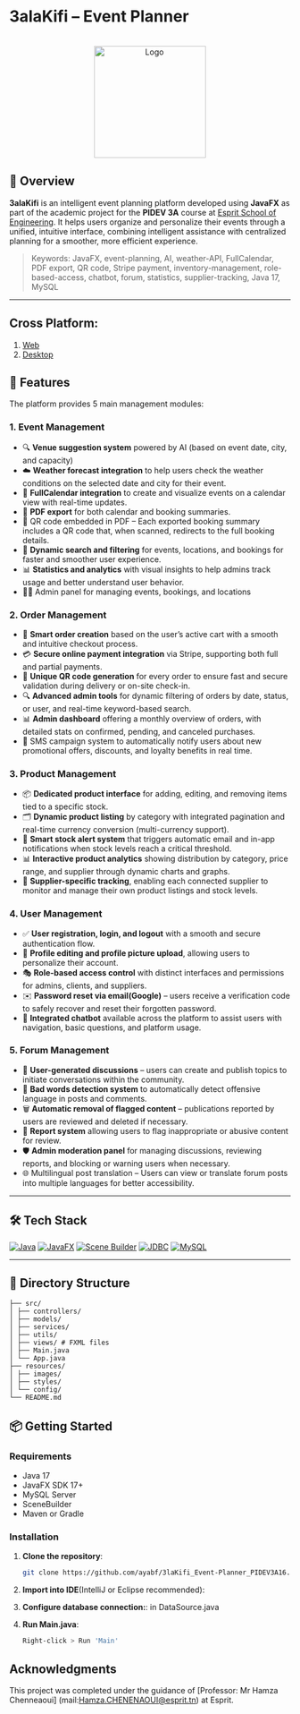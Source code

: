 # 3alaKifi – Event Planner
<!-- PROJECT LOGO -->
<br />
<div align="center">
  <a href="https://github.com/othneildrew/Best-README-Template">
    <img src="public/images/logo2.png" alt="Logo" width="200" height="200">
  </a>
</div>

## 🎯 Overview
**3alaKifi** is an intelligent event planning platform developed using **JavaFX** as part of the academic project for the **PIDEV 3A** course at [Esprit School of Engineering](https://esprit.tn). It helps users organize and personalize their events through a unified, intuitive interface, combining intelligent assistance with centralized planning for a smoother, more efficient experience.

> Keywords: JavaFX, event-planning, AI, weather-API, FullCalendar, PDF export, QR code, Stripe payment, inventory-management, role-based-access, chatbot, forum, statistics, supplier-tracking, Java 17, MySQL


---
## Cross Platform:
1) [Web](https://github.com/Mira197/PIDEV-Symfony-3A16-Event-Planner-Hack-Pack)
2) [Desktop](https://github.com/ayabf/3laKifi_Event-Planner_PIDEV3A16)
   
## 🚀 Features
The platform provides 5 main management modules:
### 1. Event Management 
- 🔍 **Venue suggestion system** powered by AI (based on event date, city, and capacity)
- ☁️ **Weather forecast integration** to help users check the weather conditions on the selected date and city for their event.
- 📅 **FullCalendar integration** to create and visualize events on a calendar view with real-time updates.
- 🧾 **PDF export** for both calendar and booking summaries.
- 🔗 QR code embedded in PDF – Each exported booking summary includes a QR code that, when scanned, redirects to the full booking details.
- 🔁 **Dynamic search and filtering**  for events, locations, and bookings for faster and smoother user experience.
- 📊 **Statistics and analytics** with visual insights to help admins track usage and better understand user behavior.
- 👨‍💼 Admin panel for managing events, bookings, and locations
### 2. Order Management

- 🛒 **Smart order creation** based on the user’s active cart with a smooth and intuitive checkout process.
- 💳 **Secure online payment integration** via Stripe, supporting both full and partial payments.
- 🔐 **Unique QR code generation** for every order to ensure fast and secure validation during delivery or on-site check-in.
- 🔍 **Advanced admin tools** for dynamic filtering of orders by date, status, or user, and real-time keyword-based search.
- 📊 **Admin dashboard** offering a monthly overview of orders, with detailed stats on confirmed, pending, and canceled purchases.
- 📲 SMS campaign system to automatically notify users about new promotional offers, discounts, and loyalty benefits in real time.
### 3. Product Management

- 📦 **Dedicated product interface** for adding, editing, and removing items tied to a specific stock.
- 🗂️ **Dynamic product listing** by category with integrated pagination and real-time currency conversion (multi-currency support).
- 🚨 **Smart stock alert system** that triggers automatic email and in-app notifications when stock levels reach a critical threshold.
- 📊 **Interactive product analytics** showing distribution by category, price range, and supplier through dynamic charts and graphs.
- 🤝 **Supplier-specific tracking**, enabling each connected supplier to monitor and manage their own product listings and stock levels.

### 4. User Management

- ✅ **User registration, login, and logout** with a smooth and secure authentication flow.
- 📝 **Profile editing and profile picture upload**, allowing users to personalize their account.
- 🎭 **Role-based access control** with distinct interfaces and permissions for admins, clients, and suppliers.
- ✉️ **Password reset via email(Google)** – users receive a verification code to safely recover and reset their forgotten password.
- 💬 **Integrated chatbot** available across the platform to assist users with navigation, basic questions, and platform usage.

### 5. Forum Management

- 💬 **User-generated discussions** – users can create and publish topics to initiate conversations within the community.
- 🚨 **Bad words detection system** to automatically detect offensive language in posts and comments.
- 🗑️ **Automatic removal of flagged content** – publications reported by users are reviewed and deleted if necessary.
- 🚩 **Report system** allowing users to flag inappropriate or abusive content for review.
- 🛡️ **Admin moderation panel** for managing discussions, reviewing reports, and blocking or warning users when necessary.
- 🌐 Multilingual post translation – Users can view or translate forum posts into multiple languages for better accessibility.


---

## 🛠️ Tech Stack
[![Java](https://img.shields.io/badge/Java-17-007396?style=for-the-badge&logo=java&logoColor=white)](https://www.oracle.com/java/technologies/javase/jdk17-archive-downloads.html)
[![JavaFX](https://img.shields.io/badge/JavaFX-17-2E7EEA?style=for-the-badge&logo=java&logoColor=white)](https://openjfx.io/)
[![Scene Builder](https://img.shields.io/badge/Scene%20Builder-F39200?style=for-the-badge&logo=oracle&logoColor=white)](https://gluonhq.com/products/scene-builder/)
[![JDBC](https://img.shields.io/badge/JDBC-MySQL-4479A1?style=for-the-badge&logo=mysql&logoColor=white)](https://dev.mysql.com/doc/connector-j/en/)
[![MySQL](https://img.shields.io/badge/MySQL-Server-003545?style=for-the-badge&logo=mysql&logoColor=white)](https://www.mysql.com/)

---

## 📁 Directory Structure
```
├── src/
│ ├── controllers/
│ ├── models/
│ ├── services/
│ ├── utils/
│ ├── views/ # FXML files
│ ├── Main.java
│ └── App.java
├── resources/
│ ├── images/
│ ├── styles/
│ └── config/
└── README.md
```

## 📦 Getting Started

### Requirements

- Java 17
- JavaFX SDK 17+
- MySQL Server
- SceneBuilder
- Maven or Gradle

### Installation

1. **Clone the repository**:
   ```sh
   git clone https://github.com/ayabf/3laKifi_Event-Planner_PIDEV3A16.git
   ```
   
2. **Import into IDE**(IntelliJ or Eclipse recommended):

3. **Configure database connection:**:
   in DataSource.java

4. **Run Main.java**:
   ```sh
   Right-click > Run 'Main'
   ```


<!-- ### 👥 Top Contributors

<a href="https://github.com/Mira197/PIDEV-Symfony-3A16-Event-Planner-Hack-Pack/graphs/contributors">
  <img src="https://contrib.rocks/image?repo=Mira197/PIDEV-Symfony-3A16-Event-Planner-Hack-Pack" alt="Top Contributors" />
</a>-->


## Acknowledgments
This project was completed under the guidance of [Professor: Mr Hamza Chenneaoui]
(mail:Hamza.CHENENAOUI@esprit.tn) at Esprit.

<!-- ## Here are some screenshots of our application:

<p align="center">
 <img src="public/images//img1.jpg">
 <img src="public/images//img2.jpg">
 <img src="public/images//img4.jpg">
 <img src="public/images//img5.jpg">
</p>  -->





